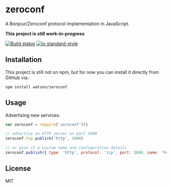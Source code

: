 # zeroconf

A Bonjour/Zeroconf protocol implementation in JavaScript.

**This project is still work-in-progress**

[![Build status](https://travis-ci.org/watson/zeroconf.svg?branch=master)](https://travis-ci.org/watson/zeroconf)
[![js-standard-style](https://img.shields.io/badge/code%20style-standard-brightgreen.svg?style=flat)](https://github.com/feross/standard)

## Installation

This project is still not on npm, but for now you can install it
directly from GitHub via:

```
npm install watson/zeroconf
```

## Usage

Advertising new services:

```js
var zeroconf = require('zeroconf')()

// advertise an HTTP server on port 3000
zeroconf.tcp.publish('http', 3000)

// or give it a custom name and configuration details
zeroconf.publish({ type: 'http', protocol: 'tcp', port: 3000, name: 'Foobar', txt: {...} })
```

## License

MIT
